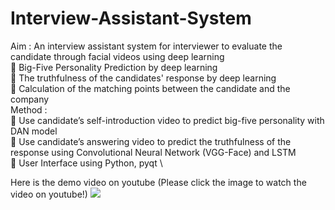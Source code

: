 # Interview-Assistant-System
Aim : An interview assistant system for interviewer to evaluate the candidate through facial videos using deep learning \
	Big-Five Personality Prediction by deep learning \
	The truthfulness of the candidates' response by deep learning \
	Calculation of the matching points between the candidate and the company \
Method :  \
	Use candidate’s self-introduction video to predict big-five personality with DAN model \
	Use candidate’s answering video to predict the truthfulness of the response using Convolutional Neural Network (VGG-Face) and LSTM \
	User Interface using Python, pyqt \

Here is the demo video on youtube (Please click the image to watch the video on youtube!) 
[![](http://img.youtube.com/vi/0xQvRHs9Rhg/0.jpg)](http://www.youtube.com/watch?v=0xQvRHs9Rhg "Interview Assistant System demo")
